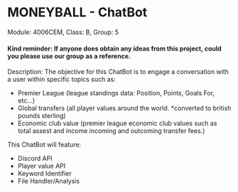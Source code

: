 # MONEYBALL - ChatBot

Module: 4006CEM,
Class: B,
Group: 5

#### Kind reminder: If anyone does obtain any ideas from this project, could you please use our group as a reference.

Description: The objective for this ChatBot is to engage a conversation with a user within specific topics such as: 
* Premier League (league standings data: Position, Points, Goals For, etc...) 
* Global transfers (all player values around the world. *converted to british pounds sterling)
* Economic club value (premier league economic club values such as total assest and income incoming and outcoming transfer fees.)

This ChatBot will feature:
* Discord API
* Player value API
* Keyword Identifier
* File Handler/Analysis
